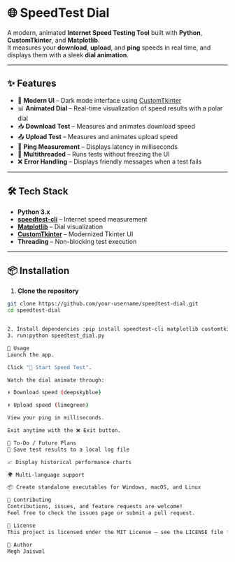 # 🌐 SpeedTest Dial

A modern, animated **Internet Speed Testing Tool** built with **Python**, **CustomTkinter**, and **Matplotlib**.  
It measures your **download**, **upload**, and **ping** speeds in real time, and displays them with a sleek **dial animation**.

---

## ✨ Features

- 🎨 **Modern UI** – Dark mode interface using [CustomTkinter](https://github.com/TomSchimansky/CustomTkinter)
- 📊 **Animated Dial** – Real-time visualization of speed results with a polar dial
- 📥 **Download Test** – Measures and animates download speed
- 📤 **Upload Test** – Measures and animates upload speed
- 📡 **Ping Measurement** – Displays latency in milliseconds
- 🧵 **Multithreaded** – Runs tests without freezing the UI
- ❌ **Error Handling** – Displays friendly messages when a test fails

---

## 🛠 Tech Stack

- **Python 3.x**
- **[speedtest-cli](https://pypi.org/project/speedtest-cli/)** – Internet speed measurement
- **[Matplotlib](https://matplotlib.org/)** – Dial visualization
- **[CustomTkinter](https://github.com/TomSchimansky/CustomTkinter)** – Modernized Tkinter UI
- **Threading** – Non-blocking test execution

---

## 📦 Installation

1. **Clone the repository**
```bash
git clone https://github.com/your-username/speedtest-dial.git
cd speedtest-dial


2. Install dependencies :pip install speedtest-cli matplotlib customtkinter numpy
3. run:python speedtest_dial.py

🚀 Usage
Launch the app.

Click "🚀 Start Speed Test".

Watch the dial animate through:

⬇️ Download speed (deepskyblue)

⬆️ Upload speed (limegreen)

View your ping in milliseconds.

Exit anytime with the ❌ Exit button.

📌 To-Do / Future Plans
📄 Save test results to a local log file

📈 Display historical performance charts

🌍 Multi-language support

📦 Create standalone executables for Windows, macOS, and Linux

🤝 Contributing
Contributions, issues, and feature requests are welcome!
Feel free to check the issues page or submit a pull request.

📜 License
This project is licensed under the MIT License – see the LICENSE file for details.

💬 Author
Megh Jaiswal

